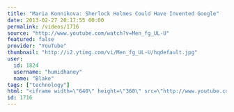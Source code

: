 ```yaml
---
title: "Maria Konnikova: Sherlock Holmes Could Have Invented Google"
date: 2013-02-27 20:17:55 00:00
permalink: /videos/1716
source: "http://www.youtube.com/watch?v=Men_fg_UL-U"
featured: false
provider: "YouTube"
thumbnail: "http://i2.ytimg.com/vi/Men_fg_UL-U/hqdefault.jpg"
user:
  id: 1824
  username: "humidhaney"
  name: "Blake"
tags: ["technology"]
html: "<iframe width=\"640\" height=\"360\" src=\"http://www.youtube.com/embed/Men_fg_UL-U?wmode=transparent&feature=oembed\" frameborder=\"0\" allowfullscreen></iframe>"
id: 1716
---
```


